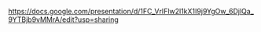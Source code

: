 https://docs.google.com/presentation/d/1FC_VrIFlw2l1kX1I9j9YgOw_6DjlQa_9YTBjb9vMMrA/edit?usp=sharing

